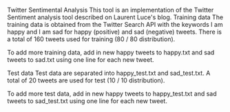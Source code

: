 Twitter Sentimental Analysis
This tool is an implementation of the Twitter Sentiment analysis tool described on Laurent Luce's blog.
Training data
The training data is obtained from the Twitter Search API with the keywords I am happy and I am sad for happy (positive) and sad (negative) tweets. There is a total of 160 tweets used for training (80 / 80 distribution).

To add more training data, add in new happy tweets to happy.txt and sad tweets to sad.txt using one line for each new tweet.

Test data
Test data are separated into happy_test.txt and sad_test.txt. A total of 20 tweets are used for test (10 / 10 distribution).

To add more test data, add in new happy tweets to happy_test.txt and sad tweets to sad_test.txt using one line for each new tweet.
